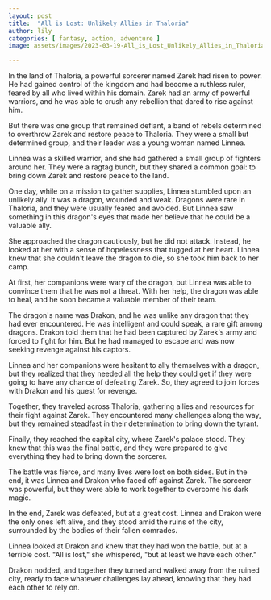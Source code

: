 ```yaml
---
layout: post
title:  "All is Lost: Unlikely Allies in Thaloria"
author: lily
categories: [ fantasy, action, adventure ]
image: assets/images/2023-03-19-All_is_Lost_Unlikely_Allies_in_Thaloria.png

---
```



In the land of Thaloria, a powerful sorcerer named Zarek had risen to power. He had gained control of the kingdom and had become a ruthless ruler, feared by all who lived within his domain. Zarek had an army of powerful warriors, and he was able to crush any rebellion that dared to rise against him.

But there was one group that remained defiant, a band of rebels determined to overthrow Zarek and restore peace to Thaloria. They were a small but determined group, and their leader was a young woman named Linnea.

Linnea was a skilled warrior, and she had gathered a small group of fighters around her. They were a ragtag bunch, but they shared a common goal: to bring down Zarek and restore peace to the land.

One day, while on a mission to gather supplies, Linnea stumbled upon an unlikely ally. It was a dragon, wounded and weak. Dragons were rare in Thaloria, and they were usually feared and avoided. But Linnea saw something in this dragon's eyes that made her believe that he could be a valuable ally.

She approached the dragon cautiously, but he did not attack. Instead, he looked at her with a sense of hopelessness that tugged at her heart. Linnea knew that she couldn't leave the dragon to die, so she took him back to her camp.

At first, her companions were wary of the dragon, but Linnea was able to convince them that he was not a threat. With her help, the dragon was able to heal, and he soon became a valuable member of their team.

The dragon's name was Drakon, and he was unlike any dragon that they had ever encountered. He was intelligent and could speak, a rare gift among dragons. Drakon told them that he had been captured by Zarek's army and forced to fight for him. But he had managed to escape and was now seeking revenge against his captors.

Linnea and her companions were hesitant to ally themselves with a dragon, but they realized that they needed all the help they could get if they were going to have any chance of defeating Zarek. So, they agreed to join forces with Drakon and his quest for revenge.

Together, they traveled across Thaloria, gathering allies and resources for their fight against Zarek. They encountered many challenges along the way, but they remained steadfast in their determination to bring down the tyrant.

Finally, they reached the capital city, where Zarek's palace stood. They knew that this was the final battle, and they were prepared to give everything they had to bring down the sorcerer.

The battle was fierce, and many lives were lost on both sides. But in the end, it was Linnea and Drakon who faced off against Zarek. The sorcerer was powerful, but they were able to work together to overcome his dark magic.

In the end, Zarek was defeated, but at a great cost. Linnea and Drakon were the only ones left alive, and they stood amid the ruins of the city, surrounded by the bodies of their fallen comrades.

Linnea looked at Drakon and knew that they had won the battle, but at a terrible cost. "All is lost," she whispered, "but at least we have each other."

Drakon nodded, and together they turned and walked away from the ruined city, ready to face whatever challenges lay ahead, knowing that they had each other to rely on.
